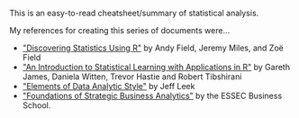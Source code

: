 This is an easy-to-read cheatsheet/summary of statistical analysis.

My references for creating this series of documents were...

* ["Discovering Statistics Using R"](https://studysites.sagepub.com/dsur/main.htm) by Andy Field, Jeremy Miles, and Zoë Field
* ["An Introduction to Statistical Learning with Applications in R"](http://www-bcf.usc.edu/~gareth/ISL/index.html) by Gareth James, Daniela Witten, Trevor Hastie and Robert Tibshirani
* ["Elements of Data Analytic Style"](https://leanpub.com/datastyle) by Jeff Leek
* ["Foundations of Strategic Business Analytics"](https://www.coursera.org/learn/strategic-business-analytics) by the ESSEC Business School.
